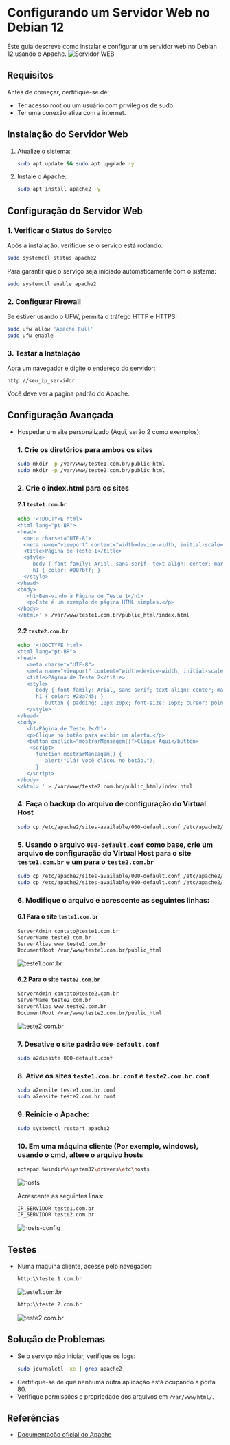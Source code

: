 # Configurando um Servidor Web no Debian 12
Este guia descreve como instalar e configurar um servidor web no Debian 12 usando o Apache.
![Servidor WEB](imagens/WebServer.webp)  
## Requisitos
Antes de começar, certifique-se de:
- Ter acesso root ou um usuário com privilégios de sudo.
- Ter uma conexão ativa com a internet.

## Instalação do Servidor Web
1. Atualize o sistema:
   ```bash
   sudo apt update && sudo apt upgrade -y
   ```

2. Instale o Apache:
   ```bash
   sudo apt install apache2 -y
   ```

## Configuração do Servidor Web
### 1. Verificar o Status do Serviço
Após a instalação, verifique se o serviço está rodando:
   ```bash
   sudo systemctl status apache2
   ```
   Para garantir que o serviço seja iniciado automaticamente com o sistema:
   ```bash
   sudo systemctl enable apache2
   ```

### 2. Configurar Firewall
Se estiver usando o UFW, permita o tráfego HTTP e HTTPS:
   ```bash
   sudo ufw allow 'Apache Full'
   sudo ufw enable
   ```

### 3. Testar a Instalação
Abra um navegador e digite o endereço do servidor:
   ```
   http://seu_ip_servidor
   ```
   Você deve ver a página padrão do Apache.

## Configuração Avançada
- Hospedar um site personalizado (Aqui, serão 2 como exemplos):  

  ### 1. Crie os diretórios para ambos os sites
  ```bash
  sudo mkdir -p /var/www/teste1.com.br/public_html
  sudo mkdir -p /var/www/teste2.com.br/public_html
  ```
   
  ### 2. Crie o index.html para os sites  
  #### 2.1 `teste1.com.br`
  ```bash
  echo '<!DOCTYPE html>
  <html lang="pt-BR">
  <head>
    <meta charset="UTF-8">
    <meta name="viewport" content="width=device-width, initial-scale=1.0">
    <title>Página de Teste 1</title>
    <style>
       body { font-family: Arial, sans-serif; text-align: center; margin: 50px; }
       h1 { color: #007bff; }
    </style>
  </head>
  <body>
     <h1>Bem-vindo à Página de Teste 1</h1>
     <p>Este é um exemplo de página HTML simples.</p>
  </body>
  </html>' > /var/www/teste1.com.br/public_html/index.html
  ```
  
  #### 2.2 `teste2.com.br`
  ```bash
  echo '<!DOCTYPE html>
  <html lang="pt-BR">
  <head>
     <meta charset="UTF-8">
     <meta name="viewport" content="width=device-width, initial-scale=1.0">
     <title>Página de Teste 2</title>
     <style>
        body { font-family: Arial, sans-serif; text-align: center; margin: 50px; }
        h1 { color: #28a745; }
           button { padding: 10px 20px; font-size: 16px; cursor: pointer; }
     </style>
  </head>
  <body>
     <h1>Página de Teste 2</h1>
     <p>Clique no botão para exibir um alerta.</p>
     <button onclick="mostrarMensagem()">Clique Aqui</button>
      <script>
        function mostrarMensagem() {
           alert("Olá! Você clicou no botão.");
        }
     </script>
  </body>
  </html> ' > /var/www/teste2.com.br/public_html/index.html
  ```
  
  ### 4. Faça o backup do arquivo de configuração do Virtual Host
  ```bash
  sudo cp /etc/apache2/sites-available/000-default.conf /etc/apache2/sites-available/000-default.conf.old
  ```

  ### 5. Usando o arquivo `000-default.conf` como base, crie um arquivo de configuração do Virtual Host para o site `teste1.com.br` e um para o `teste2.com.br`
  ```bash
  sudo cp /etc/apache2/sites-available/000-default.conf /etc/apache2/sites-available/teste1.com.br.conf
  sudo cp /etc/apache2/sites-available/000-default.conf /etc/apache2/sites-available/teste2.com.br.conf
  ```
   
  ### 6. Modifique o arquivo e acrescente as seguintes linhas:  
  #### 6.1 Para o site `teste1.com.br`
  ```bash
  ServerAdmin contato@teste1.com.br
  ServerName teste1.com.br
  ServerAlias www.teste1.com.br
  DocumentRoot /var/www/teste1.com.br/public_html
  ```  
  ![teste1.com.br](imagens/teste_1.png)
   
  #### 6.2 Para o site `teste2.com.br`
  ```bash
  ServerAdmin contato@teste2.com.br
  ServerName teste2.com.br
  ServerAlias www.teste2.com.br
  DocumentRoot /var/www/teste2.com.br/public_html
  ```
  ![teste2.com.br](imagens/teste_2.png)
   
  ### 7. Desative o site padrão `000-default.conf`
  ```bash
  sudo a2dissite 000-default.conf
  ```
  
  ### 8. Ative os sites `teste1.com.br.conf` e `teste2.com.br.conf`
  ```bash
  sudo a2ensite teste1.com.br.conf
  sudo a2ensite teste2.com.br.conf
  ```
  
  ### 9. Reinicie o Apache:
  ```bash
  sudo systemctl restart apache2
  ```
   
  ### 10. Em uma máquina cliente (Por exemplo, windows), usando o cmd, altere o arquivo hosts
  ```bash
  notepad %windir%\system32\drivers\etc\hosts
  ```
  ![hosts](imagens/hosts.png)
  
  Acrescente as seguintes linas:
  ```bash
  IP_SERVIDOR teste1.com.br
  IP_SERVIDOR teste2.com.br
  ```
  ![hosts-config](imagens/hosts-config.png)
  
## Testes  
- Numa máquina cliente, acesse pelo navegador: 
  ```bash
  http:\\teste.1.com.br
  ```  
  ![teste1.com.br](imagens/teste1.png)
  
  ```bash
  http:\\teste.2.com.br
  ```
  ![teste2.com.br](imagens/teste2.png)
  
## Solução de Problemas
- Se o serviço não iniciar, verifique os logs:
  ```bash
  sudo journalctl -xe | grep apache2
  ```
- Certifique-se de que nenhuma outra aplicação está ocupando a porta 80.
- Verifique permissões e propriedade dos arquivos em `/var/www/html/`.

## Referências
- [Documentação oficial do Apache](https://httpd.apache.org/docs/2.4/)


